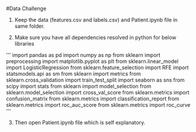 #Data Challenge

1. Keep the data (features.csv and labels.csv) and Patient.ipynb file in same folder.

2. Make sure you have all dependencies resolved in python for below libraries

'''
import pandas as pd
import numpy as np
from sklearn import preprocessing
import matplotlib.pyplot as plt 
from sklearn.linear_model import LogisticRegression
from sklearn.feature_selection import RFE
import statsmodels.api as sm
from sklearn import metrics
from sklearn.cross_validation import train_test_split
import seaborn as sns
from scipy import stats
from sklearn import model_selection
from sklearn.model_selection import cross_val_score
from sklearn.metrics import confusion_matrix
from sklearn.metrics import classification_report
from sklearn.metrics import roc_auc_score
from sklearn.metrics import roc_curve
'''

3. Then open Patient.ipynb file which is self explanatory.